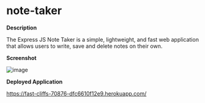 # note-taker

**Description**

The Express JS Note Taker is a simple, lightweight, and fast web application that allows users to write, save and delete notes on their own.


**Screenshot**

![image](https://github.com/lilmissjulia/note-taker/assets/133216283/24474689-a04a-4462-8e9c-184180d900c0)


**Deployed Application**

https://fast-cliffs-70876-dfc6610f12e9.herokuapp.com/ 
